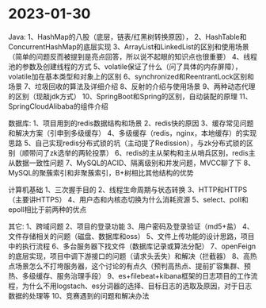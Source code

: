 # 2023-01-30

Java:
1、HashMap的八股（底层，链表/红黑树转换原因），
2、HashTable和ConcurrentHashMap的底层实现
3、ArrayList和LinkedList的区别和使用场景（简单的问题反而被提到是亮点回答，所以说不起眼的知识点也很重要）
4、线程池的参数及创建线程的方式
5、volatile保证了什么（问了具体的内存屏障），volatile加在基本类型和对象上的区别
6、synchronized和ReentrantLock区别和场景
7、垃圾回收的算法及详细介绍
8、反射的介绍与使用场景
9、两种动态代理的区别（现敲jdk方式）
10、SpringBoot和Spring的区别，自动装配的原理
11、SpringCloudAlibaba的组件介绍

数据库:
1、项目用到的redis数据结构和场景
2、redis快的原因
3、缓存常见问题和解决方案（引申到多级缓存）
4、多级缓存（redis，nginx，本地缓存）的实现思路
5、自己实现redis分布式锁的坑（主动提了Redission），与zk分布式锁的区别（顺带问了zk选举的两轮投票）
6、redis的主从架构和主从哨兵区别，redis主从数据一致性问题
7、MySQL的ACID、隔离级别和并发问题，MVCC聊了下
8、MySQL的聚蔟索引和非聚蔟索引，B+树相比其他结构的优势


计算机基础
1、三次握手目的
2、线程生命周期与状态转换
3、HTTP和HTTPS（主要讲HTTPS）
4、用户态和内核态切换为什么消耗资源
5、select、poll和epoll相比于前两种的优点

其它:
1、跨域问题
2、项目的登录功能
3、用户密码及登录验证（md5+盐）
4、文件存储相关的问题（磁盘、数据库和oss）
5、文件上传功能的设计思路，项目中的执行流程
6、多台服务器下找文件（数据库记录或算法分配）
7、openFeign的底层实现，项目中调下游接口的问题（请求头丢失）和解决（拦截器）
8、高热点场景怎么不打垮服务器，这个讨论的有点久（预判高热点、提前扩容集群、预热、多级缓存、服务治理手段）
9、es+filebeat+kibana框架的日志项目的工作流程，为什么不用logstach、es分词器的选择、目标日志的选取及原因，对于日志数据的处理等
10、竞赛遇到的问题和解决办法